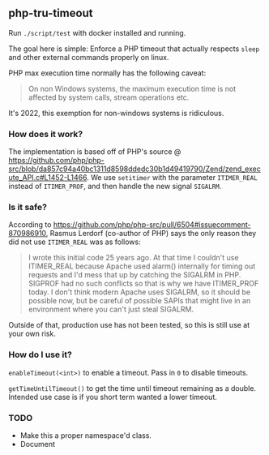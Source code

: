 ## php-tru-timeout

Run `./script/test` with docker installed and running.

The goal here is simple: Enforce a PHP timeout that actually respects `sleep` and other external commands properly on linux.

PHP max execution time normally has the following caveat:
> On non Windows systems, the maximum execution time is not affected by system calls, stream operations etc.

It's 2022, this exemption for non-windows systems is ridiculous.


### How does it work?

The implementation is based off of PHP's source @ https://github.com/php/php-src/blob/da857c94a40bc1311d8598ddedc30b1d49419790/Zend/zend_execute_API.c#L1452-L1466. We use `setitimer` with the parameter `ITIMER_REAL` instead of `ITIMER_PROF`, and then handle the new signal `SIGALRM`.


### Is it safe?

According to https://github.com/php/php-src/pull/6504#issuecomment-870986910, Rasmus Lerdorf (co-author of PHP) says the only reason they did not use `ITIMER_REAL` was as follows:
> I wrote this initial code 25 years ago. At that time I couldn't use ITIMER_REAL because Apache used alarm() internally for timing out requests and I'd mess that up by catching the SIGALRM in PHP. SIGPROF had no such conflicts so that is why we have ITIMER_PROF today. I don't think modern Apache uses SIGALRM, so it should be possible now, but be careful of possible SAPIs that might live in an environment where you can't just steal SIGALRM.

Outside of that, production use has not been tested, so this is still use at your own risk.

### How do I use it?

`enableTimeout(<int>)` to enable a timeout. Pass in `0` to disable timeouts.


`getTimeUntilTimeout()` to get the time until timeout remaining as a double. Intended use case is if you short term wanted a lower timeout.

### TODO

- Make this a proper namespace'd class.
- Document